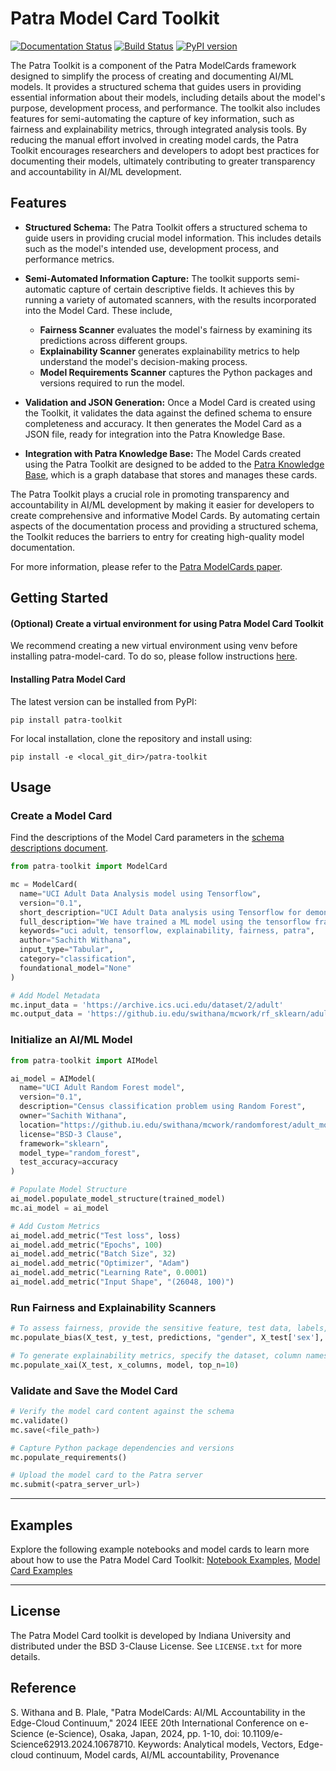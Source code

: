# Patra Model Card Toolkit

[![Documentation Status](https://img.shields.io/badge/docs-latest-blue.svg)](https://patra-toolkit.readthedocs.io/en/latest/)
[![Build Status](https://github.com/Data-to-Insight-Center/patra-toolkit/actions/workflows/ci.yml/badge.svg)](https://github.com/Data-to-Insight-Center/patra-toolkit/actions)
[![PyPI version](https://badge.fury.io/py/patra-model-card.svg)](https://pypi.org/project/patra-model-card/)

The Patra Toolkit is a component of the Patra ModelCards framework designed to simplify the process of creating and documenting AI/ML models. It provides a structured schema that guides users in providing essential information about their models, including details about the model's purpose, development process, and performance. The toolkit also includes features for semi-automating the capture of key information, such as fairness and explainability metrics, through integrated analysis tools. By reducing the manual effort involved in creating model cards, the Patra Toolkit encourages researchers and developers to adopt best practices for documenting their models, ultimately contributing to greater transparency and accountability in AI/ML development.

## Features 

- **Structured Schema:** The Patra Toolkit offers a structured schema to guide users in providing crucial model information. This includes details such as the model's intended use, development process, and performance metrics.
  
- **Semi-Automated Information Capture:** The toolkit supports semi-automatic capture of certain descriptive fields. It achieves this by running a variety of automated scanners, with the results incorporated into the Model Card.  These include,
    - **Fairness Scanner** evaluates the model's fairness by examining its predictions across different groups. 
    - **Explainability Scanner** generates explainability metrics to help understand the model's decision-making process.
    - **Model Requirements Scanner** captures the Python packages and versions required to run the model.

- **Validation and JSON Generation:** Once a Model Card is created using the Toolkit, it validates the data against the defined schema to ensure completeness and accuracy. It then generates the Model Card as a JSON file, ready for integration into the Patra Knowledge Base.
  
- **Integration with Patra Knowledge Base:** The Model Cards created using the Patra Toolkit are designed to be added to the [Patra Knowledge Base](https://github.com/Data-to-Insight-Center/patra-kg), which is a graph database that stores and manages these cards.

The Patra Toolkit plays a crucial role in promoting transparency and accountability in AI/ML development by making it easier for developers to create comprehensive and informative Model Cards. By automating certain aspects of the documentation process and providing a structured schema, the Toolkit reduces the barriers to entry for creating high-quality model documentation.

For more information, please refer to the [Patra ModelCards paper](https://ieeexplore.ieee.org/document/10678710).

## Getting Started

#### (Optional) Create a virtual environment for using Patra Model Card Toolkit
We recommend creating a new virtual environment using venv before installing patra-model-card. To do so, please follow instructions [here](https://docs.python.org/3/library/venv.html).

#### Installing Patra Model Card
The latest version can be installed from PyPI:
```shell
pip install patra-toolkit
```

For local installation, clone the repository and install using:
```shell
pip install -e <local_git_dir>/patra-toolkit
```

## Usage
### Create a Model Card
Find the descriptions of the Model Card parameters in the [schema descriptions document](https://github.com/Data-to-Insight-Center/patra-toolkit/blob/main/Schema_Descriptions.md).

```python
from patra-toolkit import ModelCard

mc = ModelCard(
  name="UCI Adult Data Analysis model using Tensorflow",
  version="0.1",
  short_description="UCI Adult Data analysis using Tensorflow for demonstration of Patra Model Cards.",
  full_description="We have trained a ML model using the tensorflow framework to predict income for the UCI Adult Dataset. We leverage this data to run the Patra model cards to capture metadata about the model as well as fairness and explainability metrics.",
  keywords="uci adult, tensorflow, explainability, fairness, patra",
  author="Sachith Withana",
  input_type="Tabular",
  category="classification",
  foundational_model="None"
)

# Add Model Metadata
mc.input_data = 'https://archive.ics.uci.edu/dataset/2/adult'
mc.output_data = 'https://github.iu.edu/swithana/mcwork/rf_sklearn/adult_model.pkl'
```

### Initialize an AI/ML Model

```python
from patra-toolkit import AIModel

ai_model = AIModel(
  name="UCI Adult Random Forest model",
  version="0.1",
  description="Census classification problem using Random Forest",
  owner="Sachith Withana",
  location="https://github.iu.edu/swithana/mcwork/randomforest/adult_model.pkl",
  license="BSD-3 Clause",
  framework="sklearn",
  model_type="random_forest",
  test_accuracy=accuracy
)

# Populate Model Structure
ai_model.populate_model_structure(trained_model)
mc.ai_model = ai_model

# Add Custom Metrics
ai_model.add_metric("Test loss", loss)
ai_model.add_metric("Epochs", 100)
ai_model.add_metric("Batch Size", 32)
ai_model.add_metric("Optimizer", "Adam")
ai_model.add_metric("Learning Rate", 0.0001)
ai_model.add_metric("Input Shape", "(26048, 100)")
```

### Run Fairness and Explainability Scanners
```python
# To assess fairness, provide the sensitive feature, test data, labels, and predictions
mc.populate_bias(X_test, y_test, predictions, "gender", X_test['sex'], clf)

# To generate explainability metrics, specify the dataset, column names, model, and number of features
mc.populate_xai(X_test, x_columns, model, top_n=10)
```

### Validate and Save the Model Card
```python
# Verify the model card content against the schema
mc.validate()
mc.save(<file_path>)

# Capture Python package dependencies and versions
mc.populate_requirements()

# Upload the model card to the Patra server
mc.submit(<patra_server_url>)
```

---
## Examples
Explore the following example notebooks and model cards to learn more about how to use the Patra Model Card Toolkit:
[Notebook Examples](./examples/notebooks), [Model Card Examples](./examples/model_cards)

---

## License
The Patra Model Card toolkit is developed by Indiana University and distributed under the BSD 3-Clause License. See `LICENSE.txt` for more details.

## Reference
S. Withana and B. Plale, "Patra ModelCards: AI/ML Accountability in the Edge-Cloud Continuum," 2024 IEEE 20th International Conference on e-Science (e-Science), Osaka, Japan, 2024, pp. 1-10, doi: 10.1109/e-Science62913.2024.10678710. Keywords: Analytical models, Vectors, Edge-cloud continuum, Model cards, AI/ML accountability, Provenance

